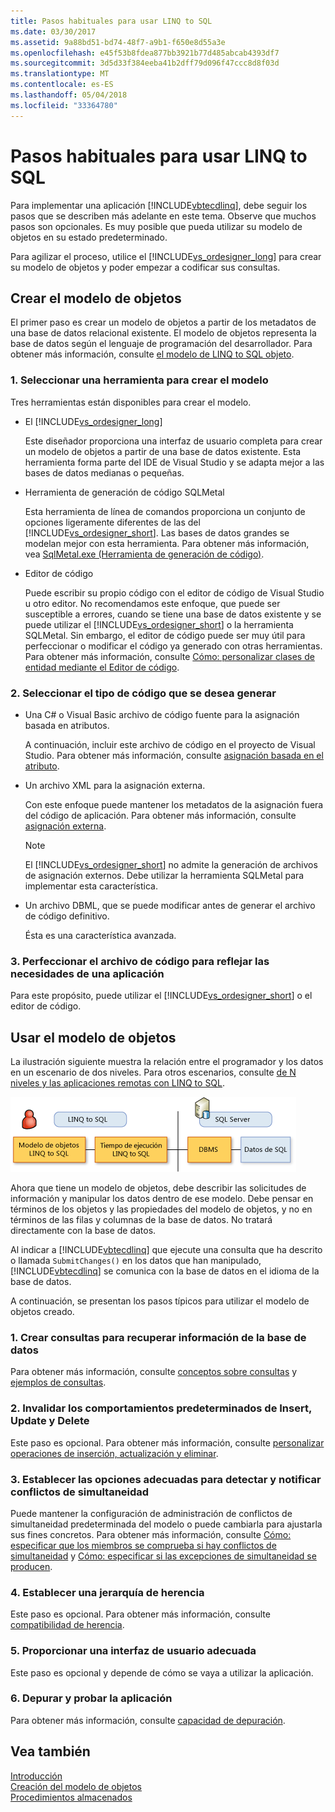 ```yaml
---
title: Pasos habituales para usar LINQ to SQL
ms.date: 03/30/2017
ms.assetid: 9a88bd51-bd74-48f7-a9b1-f650e8d55a3e
ms.openlocfilehash: e45f53b8fdea877bb3921b77d485abcab4393df7
ms.sourcegitcommit: 3d5d33f384eeba41b2dff79d096f47ccc8d8f03d
ms.translationtype: MT
ms.contentlocale: es-ES
ms.lasthandoff: 05/04/2018
ms.locfileid: "33364780"
---
```

# <a name="typical-steps-for-using-linq-to-sql"></a>Pasos habituales para usar LINQ to SQL
Para implementar una aplicación [!INCLUDE[vbtecdlinq](../../../../../../includes/vbtecdlinq-md.md)], debe seguir los pasos que se describen más adelante en este tema. Observe que muchos pasos son opcionales. Es muy posible que pueda utilizar su modelo de objetos en su estado predeterminado.  
  
 Para agilizar el proceso, utilice el [!INCLUDE[vs_ordesigner_long](../../../../../../includes/vs-ordesigner-long-md.md)] para crear su modelo de objetos y poder empezar a codificar sus consultas.  
  
## <a name="creating-the-object-model"></a>Crear el modelo de objetos  
 El primer paso es crear un modelo de objetos a partir de los metadatos de una base de datos relacional existente. El modelo de objetos representa la base de datos según el lenguaje de programación del desarrollador. Para obtener más información, consulte [el modelo de LINQ to SQL objeto](../../../../../../docs/framework/data/adonet/sql/linq/the-linq-to-sql-object-model.md).  
  
### <a name="1-select-a-tool-to-create-the-model"></a>1. Seleccionar una herramienta para crear el modelo  
 Tres herramientas están disponibles para crear el modelo.  
  
-   El [!INCLUDE[vs_ordesigner_long](../../../../../../includes/vs-ordesigner-long-md.md)]  
  
     Este diseñador proporciona una interfaz de usuario completa para crear un modelo de objetos a partir de una base de datos existente. Esta herramienta forma parte del IDE de Visual Studio y se adapta mejor a las bases de datos medianas o pequeñas.  
  
-   Herramienta de generación de código SQLMetal  
  
     Esta herramienta de línea de comandos proporciona un conjunto de opciones ligeramente diferentes de las del [!INCLUDE[vs_ordesigner_short](../../../../../../includes/vs-ordesigner-short-md.md)]. Las bases de datos grandes se modelan mejor con esta herramienta. Para obtener más información, vea [SqlMetal.exe (Herramienta de generación de código)](../../../../../../docs/framework/tools/sqlmetal-exe-code-generation-tool.md).  
  
-   Editor de código  
  
     Puede escribir su propio código con el editor de código de Visual Studio u otro editor. No recomendamos este enfoque, que puede ser susceptible a errores, cuando se tiene una base de datos existente y se puede utilizar el [!INCLUDE[vs_ordesigner_short](../../../../../../includes/vs-ordesigner-short-md.md)] o la herramienta SQLMetal. Sin embargo, el editor de código puede ser muy útil para perfeccionar o modificar el código ya generado con otras herramientas. Para obtener más información, consulte [Cómo: personalizar clases de entidad mediante el Editor de código](../../../../../../docs/framework/data/adonet/sql/linq/how-to-customize-entity-classes-by-using-the-code-editor.md).  
  
### <a name="2-select-the-kind-of-code-you-want-to-generate"></a>2. Seleccionar el tipo de código que se desea generar  
  
-   Una C# o Visual Basic archivo de código fuente para la asignación basada en atributos.  
  
     A continuación, incluir este archivo de código en el proyecto de Visual Studio. Para obtener más información, consulte [asignación basada en el atributo](../../../../../../docs/framework/data/adonet/sql/linq/attribute-based-mapping.md).  
  
-   Un archivo XML para la asignación externa.  
  
     Con este enfoque puede mantener los metadatos de la asignación fuera del código de aplicación. Para obtener más información, consulte [asignación externa](../../../../../../docs/framework/data/adonet/sql/linq/external-mapping.md).  
  
    > [!NOTE]
    >  El [!INCLUDE[vs_ordesigner_short](../../../../../../includes/vs-ordesigner-short-md.md)] no admite la generación de archivos de asignación externos. Debe utilizar la herramienta SQLMetal para implementar esta característica.  
  
-   Un archivo DBML, que se puede modificar antes de generar el archivo de código definitivo.  
  
     Ésta es una característica avanzada.  
  
### <a name="3-refine-the-code-file-to-reflect-the-needs-of-your-application"></a>3. Perfeccionar el archivo de código para reflejar las necesidades de una aplicación  
 Para este propósito, puede utilizar el [!INCLUDE[vs_ordesigner_short](../../../../../../includes/vs-ordesigner-short-md.md)] o el editor de código.  
  
## <a name="using-the-object-model"></a>Usar el modelo de objetos  
 La ilustración siguiente muestra la relación entre el programador y los datos en un escenario de dos niveles. Para otros escenarios, consulte [de N niveles y las aplicaciones remotas con LINQ to SQL](../../../../../../docs/framework/data/adonet/sql/linq/n-tier-and-remote-applications-with-linq-to-sql.md).  
  
 ![DLinqObjectModel](../../../../../../docs/framework/data/adonet/sql/linq/media/dlinqobjectmodel.png "DLinqObjectModel")  
  
 Ahora que tiene un modelo de objetos, debe describir las solicitudes de información y manipular los datos dentro de ese modelo. Debe pensar en términos de los objetos y las propiedades del modelo de objetos, y no en términos de las filas y columnas de la base de datos. No tratará directamente con la base de datos.  
  
 Al indicar a [!INCLUDE[vbtecdlinq](../../../../../../includes/vbtecdlinq-md.md)] que ejecute una consulta que ha descrito o llamada `SubmitChanges()` en los datos que han manipulado, [!INCLUDE[vbtecdlinq](../../../../../../includes/vbtecdlinq-md.md)] se comunica con la base de datos en el idioma de la base de datos.  
  
 A continuación, se presentan los pasos típicos para utilizar el modelo de objetos creado.  
  
### <a name="1-create-queries-to-retrieve-information-from-the-database"></a>1. Crear consultas para recuperar información de la base de datos  
 Para obtener más información, consulte [conceptos sobre consultas](../../../../../../docs/framework/data/adonet/sql/linq/query-concepts.md) y [ejemplos de consultas](../../../../../../docs/framework/data/adonet/sql/linq/query-examples.md).  
  
### <a name="2-override-default-behaviors-for-insert-update-and-delete"></a>2. Invalidar los comportamientos predeterminados de Insert, Update y Delete  
 Este paso es opcional. Para obtener más información, consulte [personalizar operaciones de inserción, actualización y eliminar](../../../../../../docs/framework/data/adonet/sql/linq/customizing-insert-update-and-delete-operations.md).  
  
### <a name="3-set-appropriate-options-to-detect-and-report-concurrency-conflicts"></a>3. Establecer las opciones adecuadas para detectar y notificar conflictos de simultaneidad  
 Puede mantener la configuración de administración de conflictos de simultaneidad predeterminada del modelo o puede cambiarla para ajustarla sus fines concretos. Para obtener más información, consulte [Cómo: especificar que los miembros se comprueba si hay conflictos de simultaneidad](../../../../../../docs/framework/data/adonet/sql/linq/how-to-specify-which-members-are-tested-for-concurrency-conflicts.md) y [Cómo: especificar si las excepciones de simultaneidad se producen](../../../../../../docs/framework/data/adonet/sql/linq/how-to-specify-when-concurrency-exceptions-are-thrown.md).  
  
### <a name="4-establish-an-inheritance-hierarchy"></a>4. Establecer una jerarquía de herencia  
 Este paso es opcional. Para obtener más información, consulte [compatibilidad de herencia](../../../../../../docs/framework/data/adonet/sql/linq/inheritance-support.md).  
  
### <a name="5-provide-an-appropriate-user-interface"></a>5. Proporcionar una interfaz de usuario adecuada  
 Este paso es opcional y depende de cómo se vaya a utilizar la aplicación.  
  
### <a name="6-debug-and-test-your-application"></a>6. Depurar y probar la aplicación  
 Para obtener más información, consulte [capacidad de depuración](../../../../../../docs/framework/data/adonet/sql/linq/debugging-support.md).  
  
## <a name="see-also"></a>Vea también  
 [Introducción](../../../../../../docs/framework/data/adonet/sql/linq/getting-started.md)  
 [Creación del modelo de objetos](../../../../../../docs/framework/data/adonet/sql/linq/creating-the-object-model.md)  
 [Procedimientos almacenados](../../../../../../docs/framework/data/adonet/sql/linq/stored-procedures.md)
